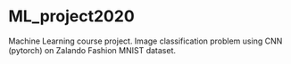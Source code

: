 # ML_project2020

Machine Learning course project. Image classification problem using CNN (pytorch) on Zalando Fashion MNIST dataset. 
